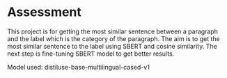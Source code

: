 # Assessment

This project is for getting the most similar sentence between a paragraph and the label which is the category of the paragraph. The aim is to get the most similar sentence to the label using SBERT and cosine similarity. The next step is fine-tuning SBERT model to get better results.

Model used: distiluse-base-multilingual-cased-v1
